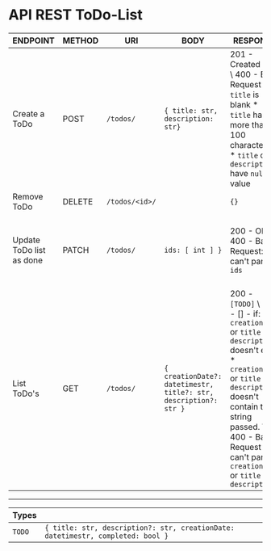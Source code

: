 # API REST ToDo-List

|           ENDPOINT          |  METHOD |                  URI                |           BODY             | RESPONSE      | COMMENTS |
| ------------------------    | ------- | ----------------------------------- | -------------------------- | ------------- | -------- |
| Create a ToDo               | POST    | `/todos/`                           |      `{ title: str, description: str}`                | 201 - Created `TODO` \ 400 - Bad Request if: * `title` is blank * `title` has more than 100 characters. * `title` or `description` have `null` value |
| Remove ToDo                 | DELETE  | `/todos/<id>/`                      |                            | `{}`          | 
| Update ToDo list as done    | PATCH   | `/todos/`                           | `ids: [ int ] }`           | 200 - Ok \ 400 - Bad Request: can't parse `ids`         | Change the value of `completed` to `true` in `TODO`s that have an id from the `ids` list. |
| List ToDo's                  | GET     | `/todos/`                           | `{ creationDate?: datetimestr, title?: str, description?: str }`    | 200 - `[TODO]` \ 200 - [] - if: * `creationDate` or `title` or `description` doesn't exist * `creationDate` or `title` or `description` doesn't contain the string passed. \ 400 - Bad Request if: * can't parse `creationDate` or  `title` or `description`  | If there aren't params, return all ToDos. |

--------------------------------------------------------------------------

|   Types             |                                                                                 |
| --------------------| ------------------------------------------------------------------------------- |
|  `TODO`             | `{ title: str, description?: str, creationDate: datetimestr, completed: bool }` | 
